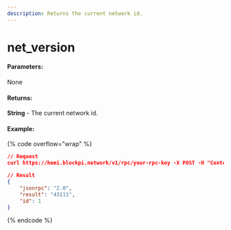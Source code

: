 ```yaml
---
description: Returns the current network id.
---
```


# net\_version

#### **Parameters:**

None

#### **Returns:**

**String** - The current network id.

#### Example:

{% code overflow="wrap" %}
```json
// Request
curl https://hemi.blockpi.network/v1/rpc/your-rpc-key -X POST -H "Content-Type: application/json" --data '{"jsonrpc":"2.0","method":"net_version","params":[],"id":83}'

// Result
{
    "jsonrpc": "2.0",
    "result": "43111",
    "id": 1
}
```
{% endcode %}
